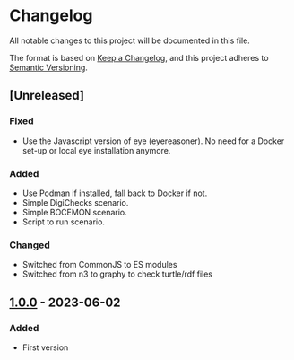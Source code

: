 # Changelog

All notable changes to this project will be documented in this file.

The format is based on [Keep a Changelog](https://keepachangelog.com/en/1.0.0/),
and this project adheres to [Semantic Versioning](https://semver.org/spec/v2.0.0.html).

## [Unreleased]

### Fixed
- Use the Javascript version of eye (eyereasoner). No need for a Docker set-up or local eye installation anymore.

### Added 
- Use Podman if installed, fall back to Docker if not.
- Simple DigiChecks scenario.
- Simple BOCEMON scenario.
- Script to run scenario.

### Changed
- Switched from CommonJS to ES modules
- Switched from n3 to graphy to check turtle/rdf files 

## [1.0.0] - 2023-06-02

### Added

- First version

[1.0.0]: https://github.com/KNowledgeOnWebScale/oslo-steps-workflow-composer/releases/tag/v1.0.0
